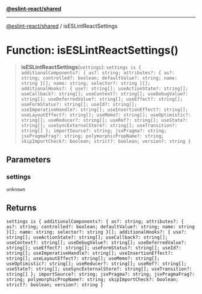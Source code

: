 [**@eslint-react/shared**](../README.md)

***

[@eslint-react/shared](../README.md) / isESLintReactSettings

# Function: isESLintReactSettings()

> **isESLintReactSettings**(`settings`): `settings is { additionalComponents?: { as?: string; attributes?: { as?: string; controlled?: boolean; defaultValue?: string; name: string }[]; name: string; selector?: string }[]; additionalHooks?: { use?: string[]; useActionState?: string[]; useCallback?: string[]; useContext?: string[]; useDebugValue?: string[]; useDeferredValue?: string[]; useEffect?: string[]; useFormStatus?: string[]; useId?: string[]; useImperativeHandle?: string[]; useInsertionEffect?: string[]; useLayoutEffect?: string[]; useMemo?: string[]; useOptimistic?: string[]; useReducer?: string[]; useRef?: string[]; useState?: string[]; useSyncExternalStore?: string[]; useTransition?: string[] }; importSource?: string; jsxPragma?: string; jsxPragmaFrag?: string; polymorphicPropName?: string; skipImportCheck?: boolean; strict?: boolean; version?: string }`

## Parameters

### settings

`unknown`

## Returns

`settings is { additionalComponents?: { as?: string; attributes?: { as?: string; controlled?: boolean; defaultValue?: string; name: string }[]; name: string; selector?: string }[]; additionalHooks?: { use?: string[]; useActionState?: string[]; useCallback?: string[]; useContext?: string[]; useDebugValue?: string[]; useDeferredValue?: string[]; useEffect?: string[]; useFormStatus?: string[]; useId?: string[]; useImperativeHandle?: string[]; useInsertionEffect?: string[]; useLayoutEffect?: string[]; useMemo?: string[]; useOptimistic?: string[]; useReducer?: string[]; useRef?: string[]; useState?: string[]; useSyncExternalStore?: string[]; useTransition?: string[] }; importSource?: string; jsxPragma?: string; jsxPragmaFrag?: string; polymorphicPropName?: string; skipImportCheck?: boolean; strict?: boolean; version?: string }`
